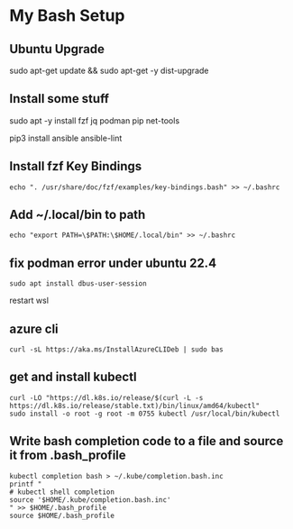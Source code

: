 # My Bash Setup

## Ubuntu Upgrade

sudo apt-get update && sudo apt-get -y dist-upgrade

## Install some stuff

sudo apt -y install fzf jq podman pip net-tools

pip3 install ansible ansible-lint



## Install fzf Key Bindings
    echo ". /usr/share/doc/fzf/examples/key-bindings.bash" >> ~/.bashrc

## Add ~/.local/bin to path
    echo "export PATH=\$PATH:\$HOME/.local/bin" >> ~/.bashrc


## fix podman error under ubuntu 22.4
    sudo apt install dbus-user-session
restart wsl

## azure cli
    curl -sL https://aka.ms/InstallAzureCLIDeb | sudo bas

## get and install kubectl
    curl -LO "https://dl.k8s.io/release/$(curl -L -s https://dl.k8s.io/release/stable.txt)/bin/linux/amd64/kubectl"
    sudo install -o root -g root -m 0755 kubectl /usr/local/bin/kubectl

## Write bash completion code to a file and source it from .bash_profile
    kubectl completion bash > ~/.kube/completion.bash.inc
    printf "
    # kubectl shell completion
    source '$HOME/.kube/completion.bash.inc'
    " >> $HOME/.bash_profile
    source $HOME/.bash_profile
